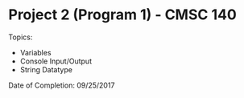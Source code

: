 # Project 2 (Program 1) - CMSC 140
Topics:
- Variables
- Console Input/Output
- String Datatype

Date of Completion: 09/25/2017
